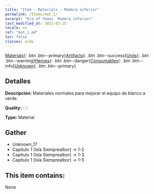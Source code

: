 ```yaml
---
title: "Item - Materials - Madera inferior"
permalink: /Items/mat_1/
excerpt: "Era of Chaos  Madera inferior"
last_modified_at: 2021-03-25
locale: es
ref: "mat_1.md"
toc: false
classes: wide
---
```

 [Materials](/es/Items/){: .btn .btn--primary}[Artifacts](/es/Items/Artifacts/){: .btn .btn--success}[Units](/es/Items/Units/){: .btn .btn--warning}[Heroes](/es/Items/Heroes/){: .btn .btn--danger}[Consumables](/es/Items/Consumables/){: .btn .btn--info}[Unknown](/es/Items/Unknown/){: .btn .btn--primary}

## Detalles
 **Descripción:** Materiales normales para mejorar el equipo de blanco a verde.

 **Quality:** <span style="color: #C0C0C0">OK</span>

 **Type:** Material

## Gather

*    Unknown_17 
*    Capítulo 1 (Isla Siemprealbor) -> 1-2 
*    Capítulo 1 (Isla Siemprealbor) -> 1-3 
*    Capítulo 1 (Isla Siemprealbor) -> 1-5 

## This item contains:

  None

